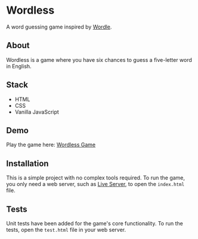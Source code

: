 # Wordless

A word guessing game inspired by [Wordle](https://www.nytimes.com/games/wordle/index.html).

## About

Wordless is a game where you have six chances to guess a five-letter word in English.

## Stack

- HTML
- CSS
- Vanilla JavaScript

## Demo

Play the game here: [Wordless Game](https://wordless-game.netlify.app)

## Installation

This is a simple project with no complex tools required. To run the game, you only need a web server, such as [Live Server](https://marketplace.visualstudio.com/items?itemName=ritwickdey.LiveServer), to open the `index.html` file.

## Tests

Unit tests have been added for the game's core functionality. To run the tests, open the `test.html` file in your web server.
